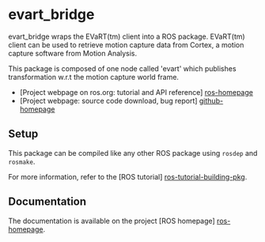 evart_bridge
============

evart_bridge wraps the EVaRT(tm) client into a ROS package. EVaRT(tm)
client can be used to retrieve motion capture data from Cortex, a
motion capture software from Motion Analysis.

This package is composed of one node called 'evart' which publishes
transformation w.r.t the motion capture world frame.

* [Project webpage on ros.org: tutorial and API reference] [ros-homepage]
* [Project webpage: source code download, bug report] [github-homepage]


Setup
-----

This package can be compiled like any other ROS package using `rosdep`
and `rosmake`.

For more information, refer to the [ROS tutorial]
[ros-tutorial-building-pkg].


Documentation
-------------

The documentation is available on the project [ROS homepage]
[ros-homepage].


[github-homepage]: https://github.com/laas/evart_bridge
[ros-homepage]: http://www.ros.org/wiki/evart_bridge
[ros-tutorial-building-pkg]: http://www.ros.org/wiki/ROS/Tutorials/BuildingPackages "Building a ROS Package"
